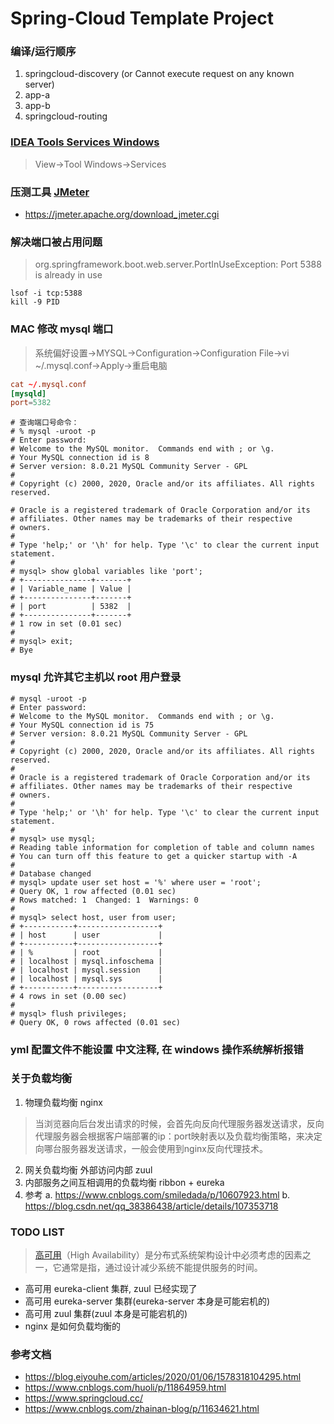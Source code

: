 # Spring-Cloud Template Project

### 编译/运行顺序
1. springcloud-discovery (or Cannot execute request on any known server)
2. app-a
3. app-b
4. springcloud-routing

### [IDEA Tools Services Windows](https://www.cnblogs.com/javalbb/p/12922238.html)
> View->Tool Windows->Services

### 压测工具 [JMeter](https://jmeter.apache.org/download_jmeter.cgi)
* https://jmeter.apache.org/download_jmeter.cgi

### 解决端口被占用问题
>  org.springframework.boot.web.server.PortInUseException: Port 5388 is already in use

```shell script
lsof -i tcp:5388
kill -9 PID
```

### MAC 修改 mysql 端口
> 系统偏好设置->MYSQL->Configuration->Configuration File->vi ~/.mysql.conf->Apply->重启电脑

```.mysql.conf
cat ~/.mysql.conf
[mysqld]
port=5382
```

```shell script
# 查询端口号命令：
# % mysql -uroot -p
# Enter password:
# Welcome to the MySQL monitor.  Commands end with ; or \g.
# Your MySQL connection id is 8
# Server version: 8.0.21 MySQL Community Server - GPL
#
# Copyright (c) 2000, 2020, Oracle and/or its affiliates. All rights reserved.

# Oracle is a registered trademark of Oracle Corporation and/or its
# affiliates. Other names may be trademarks of their respective
# owners.
#
# Type 'help;' or '\h' for help. Type '\c' to clear the current input statement.
#
# mysql> show global variables like 'port';
# +---------------+-------+
# | Variable_name | Value |
# +---------------+-------+
# | port          | 5382  |
# +---------------+-------+
# 1 row in set (0.01 sec)
#
# mysql> exit;
# Bye
```

### mysql 允许其它主机以 root 用户登录
```shell script
# mysql -uroot -p
# Enter password:
# Welcome to the MySQL monitor.  Commands end with ; or \g.
# Your MySQL connection id is 75
# Server version: 8.0.21 MySQL Community Server - GPL
#
# Copyright (c) 2000, 2020, Oracle and/or its affiliates. All rights reserved.
#
# Oracle is a registered trademark of Oracle Corporation and/or its
# affiliates. Other names may be trademarks of their respective
# owners.
#
# Type 'help;' or '\h' for help. Type '\c' to clear the current input statement.
#
# mysql> use mysql;
# Reading table information for completion of table and column names
# You can turn off this feature to get a quicker startup with -A
#
# Database changed
# mysql> update user set host = '%' where user = 'root';
# Query OK, 1 row affected (0.01 sec)
# Rows matched: 1  Changed: 1  Warnings: 0
#
# mysql> select host, user from user;
# +-----------+------------------+
# | host      | user             |
# +-----------+------------------+
# | %         | root             |
# | localhost | mysql.infoschema |
# | localhost | mysql.session    |
# | localhost | mysql.sys        |
# +-----------+------------------+
# 4 rows in set (0.00 sec)
#
# mysql> flush privileges;
# Query OK, 0 rows affected (0.01 sec)
```

### yml 配置文件不能设置 中文注释, 在 windows 操作系统解析报错

### 关于负载均衡
1. 物理负载均衡 nginx
> 当浏览器向后台发出请求的时候，会首先向反向代理服务器发送请求，反向代理服务器会根据客户端部署的ip：port映射表以及负载均衡策略，来决定向哪台服务器发送请求，一般会使用到nginx反向代理技术。
2. 网关负载均衡 外部访问内部 zuul
3. 内部服务之间互相调用的负载均衡 ribbon + eureka
5. 参考
    a. https://www.cnblogs.com/smiledada/p/10607923.html
    b. https://blog.csdn.net/qq_38386438/article/details/107353718

### TODO LIST
> [高可用](https://zhuanlan.zhihu.com/p/43723276)（High Availability）是分布式系统架构设计中必须考虑的因素之一，它通常是指，通过设计减少系统不能提供服务的时间。
* 高可用 eureka-client 集群, zuul 已经实现了
* 高可用 eureka-server 集群(eureka-server 本身是可能宕机的)
* 高可用 zuul 集群(zuul 本身是可能宕机的)
* nginx 是如何负载均衡的

### 参考文档
* https://blog.eiyouhe.com/articles/2020/01/06/1578318104295.html
* https://www.cnblogs.com/huoli/p/11864959.html
* https://www.springcloud.cc/
* https://www.cnblogs.com/zhainan-blog/p/11634621.html

